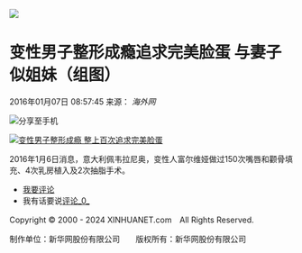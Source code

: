 ![](http://www.xinhuanet.com/imgs2015/xhwxlogo300.jpg)

# 变性男子整形成瘾追求完美脸蛋 与妻子似姐妹（组图）

2016年01月07日 08:57:45 来源： _海外网_

![](http://www.xinhuanet.com//world/2016-01/07/ewm_1286040001n.jpg)分享至手机

[![变性男子整形成瘾 整上百次追求完美脸蛋](128604000_14521282200241n.jpg)](c_128604000_2.htm)

2016年1月6日消息，意大利佩韦拉尼奥，变性人富尔维娅做过150次嘴唇和颧骨填充、4次乳房植入及2次抽脂手术。

- [我要评论](#pinglun)
- 我有话要说[评论_0_](#pinglun)

Copyright © 2000 - 2024 XINHUANET.com　All Rights Reserved.

制作单位：新华网股份有限公司　　版权所有：新华网股份有限公司